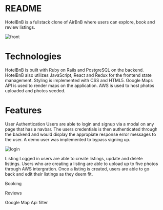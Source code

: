 # README

HotelBnB is a fullstack clone of AirBnB where users can explore, book and review listings.

![front](https://user-images.githubusercontent.com/82416350/132426455-d53de0ab-7132-4689-b4fa-3beedf9c9c67.gif)




# Technologies
HotelBnB is built with Ruby on Rails and PostgreSQL on the backend. HotelBnB also utilizes JavaScript, React and Redux for the frontend state management. Styling is implemented with CSS and HTML5. Google Maps API is used to render maps on the application. AWS is used to host photos uploaded and photos seeded. 

# Features

User Authentication
Users are able to login and signup via a modal on any page that has a navbar. The users credentials is then authenticated through the backend and would display the appropiate response error messages to the user. A demo user was implemented to bypass signing up.

![login](https://user-images.githubusercontent.com/82416350/132426721-e659520d-97e0-4ac0-b01d-2672095d483f.gif)


Listing 
Logged in users are able to create listings, update and delete listings. Users who are creating a listing are able to upload up to five photos through AWS intergration. Once a listing is created, users are able to go back and edit their listings as they deem fit.

Booking


Reviews

Google Map Api filter 







